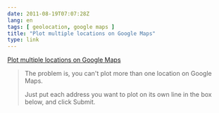 ```yaml
---
date: 2011-08-19T07:07:28Z
lang: en
tags: [ geolocation, google maps ]
title: "Plot multiple locations on Google Maps"
type: link
---
```


[Plot multiple locations on Google Maps](http://gmaps.kaeding.name/)

> The problem is, you can't plot more than one location on Google Maps.
>
> Just put each address you want to plot on its own line in the box
> below, and click Submit.

